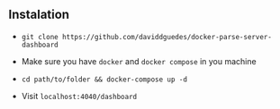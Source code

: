 ## Instalation

* `git clone https://github.com/daviddguedes/docker-parse-server-dashboard`

* Make sure you have `docker` and `docker compose` in you machine

* `cd path/to/folder && docker-compose up -d`

* Visit `localhost:4040/dashboard`